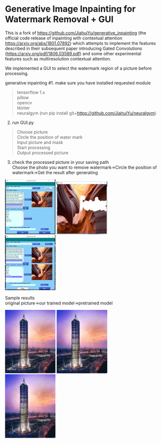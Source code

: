 # Generative Image Inpainting for Watermark Removal + GUI

This is a fork of https://github.com/JiahuiYu/generative_inpainting (the official code release of inpainting with contextual attention https://arxiv.org/abs/1801.07892) which attempts to implement the features described in their subsequent paper introducing Gated Convolutions (https://arxiv.org/pdf/1806.03589.pdf) and some other experimental features such as multiresolution contextual attention.

We implemented a GUI to select the watermark region of a picture before processing.

generative inpainting
#1. make sure you have installed requested module

>tensorflow 1.x  
>pillow  
>opencv  
>tkinter  
>neuralgym (run pip install git+https://github.com/JiahuiYu/neuralgym)

2. run GUI.py

>Choose picture  
>Circle the position of water mark  
>Input picture and mask  
>Start processing  
>Output processed picture  

3. check the processed picture in your saving path  
Choose the photo you want to remove watermark->Circle the position of watermark->Get the result after generating

<img src="https://github.com/boge8888/Watermark-removal-GUI/blob/master/examples/places2/gui1.png" width="33%"/> <img src="https://github.com/boge8888/Watermark-removal-GUI/blob/master/examples/places2/gui2.png" width="33%"/> <img src="https://github.com/boge8888/Watermark-removal-GUI/blob/master/examples/places2/gui3.png" width="33%"/>

Sample results  
original picture->our trained model->pretrained model

<img src="https://github.com/boge8888/Watermark-removal-GUI/blob/master/examples/places2/jinmao1.png" width="33%"/> <img src="https://github.com/boge8888/Watermark-removal-GUI/blob/master/examples/places2/jinmao2.png" width="33%"/> <img src="https://github.com/boge8888/Watermark-removal-GUI/blob/master/examples/places2/jinmao3.png" width="33%"/>
